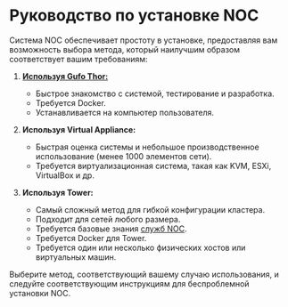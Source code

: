 # Руководство по установке NOC

Система NOC обеспечивает простоту в установке,
предоставляя вам возможность выбора метода,
который наилучшим образом соответствует вашим требованиям:

1. **[Используя Gufo Thor:](install-using-gufo-thor.md)**

    - Быстрое знакомство с системой, тестирование и разработка.
    - Требуется Docker.
    - Устанавливается на компьютер пользователя.

2. **Используя Virtual Appliance:**

    - Быстрая оценка системы и небольшое производственное использование (менее 1000 элементов сети).
    - Требуется виртуализационная система, такая как KVM, ESXi, VirtualBox и др.

3. **Используя Tower:**

    - Самый сложный метод для гибкой конфигурации кластера.
    - Подходит для сетей любого размера.
    - Требуется базовые знания [служб NOC](../services-reference/index.md).
    - Требуется Docker для Tower.
    - Требуется один или несколько физических хостов или виртуальных машин.

Выберите метод, соответствующий вашему случаю использования, и следуйте соответствующим инструкциям для беспроблемной установки NOC.
